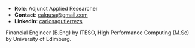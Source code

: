 
- **Role**: Adjunct Applied Researcher
- **Contact**: calgusa@gmail.com
- **LinkedIn**: [carlosagutierrezs](https://www.linkedin.com/in/carlosagutierrezs/)

Financial Engineer (B.Eng) by ITESO, High Performance Computing (M.Sc) by University of Edimburg.
